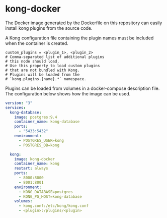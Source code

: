 # kong-docker

The Docker image generated by the Dockerfile on this repository can easily install kong plugins from the source code.

A Kong configuration file containing the plugin names must be included when the container is created.

``` shell
custom_plugins = <plugin_1>, <plugin_2>
# Comma-separated list of additional plugins
# this node should load.
# Use this property to load custom plugins
# that are not bundled with Kong.
# Plugins will be loaded from the
# `kong.plugins.{name}.*` namespace.

```

Plugins can be loaded from volumes in a docker-compose description file. The configuration below shows how the image can be used.

``` yml
version: "3"
services:
  kong-database:
    image: postgres:9.4
    container_name: kong-database
    ports:
      - "5433:5432"
    environment:
      - POSTGRES_USER=kong
      - POSTGRES_DB=kong

  kong:
    image: kong-docker
    container_name: kong
    restart: always
    ports:
      - 8000:8000
      - 8001:8001
    environment:
      - KONG_DATABASE=postgres
      - KONG_PG_HOST=kong-database
    volumes:
      - kong.conf:/etc/kong/kong.conf
      - <plugin>:/plugins/<plugin>
```

